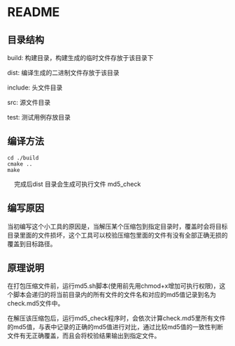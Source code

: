 README
======

## 目录结构

build: 构建目录，构建生成的临时文件存放于该目录下

dist: 编译生成的二进制文件存放于该目录

include: 头文件目录

src: 源文件目录

test: 测试用例存放目录

## 编译方法
    cd ./build
    cmake ..
    make
    
完成后dist 目录会生成可执行文件 md5_check

## 编写原因
当初编写这个小工具的原因是，当解压某个压缩包到指定目录时，覆盖时会将目标目录里面的文件损坏，这个工具可以校验压缩包里面的文件有没有全部正确无损的覆盖到目标路径。

## 原理说明
在打包压缩文件前，运行md5.sh脚本(使用前先用chmod+x增加可执行权限)，这个脚本会递归的将当前目录内的所有文件的文件名和对应的md5值记录到名为check.md5文件中。  

在解压该压缩包后，运行md5_check程序时，会依次计算check.md5里所有文件的md5值，与表中记录的正确的md5值进行对比，通过比较md5值的一致性判断文件有无正确覆盖，而且会将校验结果输出到指定文件。
